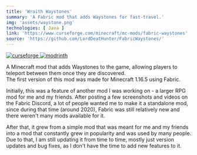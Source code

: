 ```yaml
---
title: 'Wraith Waystones'
summary: 'A Fabric mod that adds Waystones for fast-travel.'
img: 'assets/waystone.png'
technologies: [ Java ]
link: 'https://www.curseforge.com/minecraft/mc-mods/fabric-waystones'
source: 'https://github.com/LordDeatHunter/FabricWaystones/'
---
```


<div class="flex gap-2">
  <a href="https://www.curseforge.com/minecraft/mc-mods/fabric-waystones">
    <img alt="curseforge" src="https://cf.way2muchnoise.eu/410902.svg?badge_style=for_the_badge" />
  </a>
  <a href="https://modrinth.com/mod/fwaystones">
    <img alt="modrinth" src="https://img.shields.io/modrinth/dt/fwaystones?color=00AF5C&label=Modrinth&logo=modrinth&style=for-the-badge" />
  </a>
</div>

A Minecraft mod that adds Waystones to the game, allowing players to teleport between them once they are discovered.\
The first version of this mod was made for Minecraft 1.16.5 using Fabric.

Initially, this was a feature of another mod I was working on - a larger RPG mod for me and my friends. After posting a
few screenshots and videos on the Fabric Discord, a lot of people wanted me to make it a standalone mod, since during
that time (around 2020), Fabric was still relatively new and there weren't many mods available for it.

After that, it grew from a simple mod that was meant for me and my friends into a mod that constantly grew in popularity
and was used by many people. Due to that, I am still updating it from time to time, mostly just version updates and bug
fixes, as I don't have the time to add new features to it.